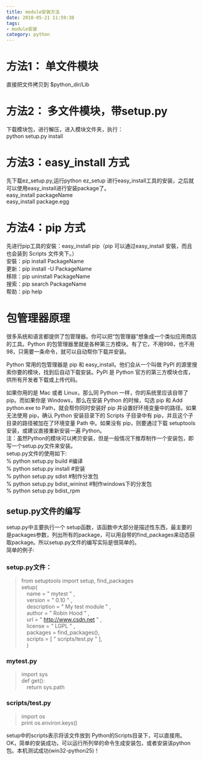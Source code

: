 ```yaml
---
title: module安装方法
date: 2018-05-21 11:59:38
tags:
- module安装
category: python
---
```

# 方法1： 单文件模块
直接把文件拷贝到 $python_dir/Lib
# 方法2： 多文件模块，带setup.py
下载模块包，进行解压，进入模块文件夹，执行：  
python setup.py install
# 方法3：easy_install 方式
先下载ez_setup.py,运行python ez_setup 进行easy_install工具的安装，之后就可以使用easy_install进行安装package了。  
easy_install  packageName  
easy_install  package.egg
# 方法4：pip 方式 
先进行pip工具的安裝：easy_install pip（pip 可以通过easy_install 安裝，而且也会装到 Scripts 文件夹下。）  
安裝：pip install PackageName  
更新：pip install -U PackageName  
移除：pip uninstall PackageName  
搜索：pip search PackageName  
帮助：pip help  
# 包管理器原理
很多系统和语言都提供了包管理器。你可以把“包管理器”想象成一个类似应用商店的工具。Python 的包管理器里就是各种第三方模块。有了它，不用998，也不用98，只需要一条命令，就可以自动帮你下载并安装。

Python 常用的包管理器是 pip 和 easy_install。他们会从一个叫做 PyPI 的源里搜索你要的模块，找到后自动下载安装。PyPI 是 Python 官方的第三方模块仓库，供所有开发者下载或上传代码。

如果你用的是 Mac 或者 Linux，那么同 Python 一样，你的系统里应该自带了 pip。而如果你是 Windows，那么在安装 Python 的时候，勾选 pip 和 Add python.exe to Path，就会帮你同时安装好 pip 并设置好环境变量中的路径。如果无法使用 pip，确认 Python 安装目录下的 Scripts 子目录中有 pip，并且这个子目录的路径被加在了环境变量 Path 中。如果没有 pip，则要通过下载 setuptools 安装，或建议直接重新安装一遍 Python。  
注：虽然Python的模块可以拷贝安装，但是一般情况下推荐制作一个安装包，即写一个setup.py文件来安装。  
setup.py文件的使用如下:  
% python setup.py build     #编译  
% python setup.py install    #安装  
% python setup.py sdist      #制作分发包  
% python setup.py bdist_wininst    #制作windows下的分发包  
% python setup.py bdist_rpm  
## setup.py文件的编写
setup.py中主要执行一个 setup函数，该函数中大部分是描述性东西，最主要的是packages参数，列出所有的package，可以用自带的find_packages来动态获取package。所以setup.py文件的编写实际是很简单的。  
简单的例子:  
### setup.py文件：  
>from setuptools import setup, find_packages  
setup(  
&ensp;&ensp;name = " mytest " ,   
&ensp;&ensp;version = " 0.10 " ,  
&ensp;&ensp;description = " My test module " ,  
&ensp;&ensp;author = " Robin Hood " ,  
&ensp;&ensp;url = " http://www.csdn.net " ,  
&ensp;&ensp;license = " LGPL " ,  
&ensp;&ensp;packages = find_packages(),  
&ensp;&ensp;scripts = [ " scripts/test.py " ],  
&ensp;&ensp;)

### mytest.py
>import sys  
def get():  
&ensp;&ensp;return sys.path

### scripts/test.py
>import os  
print os.environ.keys() 

setup中的scripts表示将该文件放到 Python的Scripts目录下，可以直接用。OK，简单的安装成功，可以运行所列举的命令生成安装包，或者安装该python包。本机测试成功(win32-python25)！






